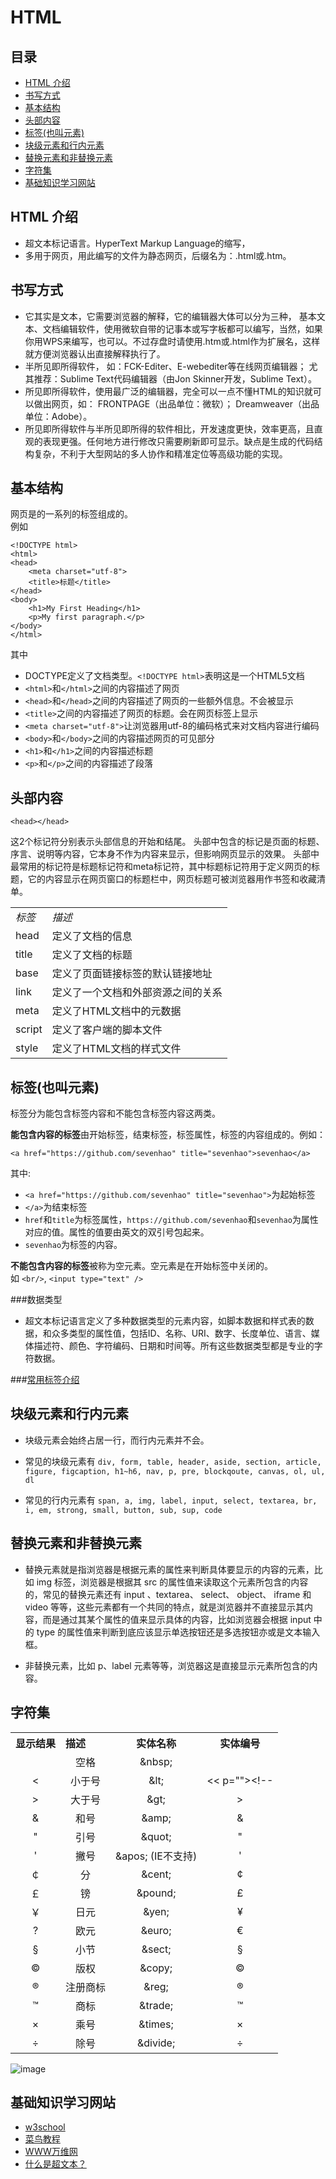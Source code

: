# HTML

## 目录
* [HTML 介绍](#what)
* [书写方式](#write)
* [基本结构](#struct)
* [头部内容](#head)
* [标签(也叫元素)](#tag)
* [块级元素和行内元素](#block-and-inline)
* [替换元素和非替换元素](#replaced-elements-and-not)
* [字符集](#word)
* [基础知识学习网站](#reading)

## <a name="what">HTML 介绍</a>
* 超文本标记语言。HyperText Markup Language的缩写，
* 多用于网页，用此编写的文件为静态网页，后缀名为：.html或.htm。

## <a name="write">书写方式</a>
* 它其实是文本，它需要浏览器的解释，它的编辑器大体可以分为三种，
  基本文本、文档编辑软件，使用微软自带的记事本或写字板都可以编写，当然，如果你用WPS来编写，也可以。不过存盘时请使用.htm或.html作为扩展名，这样就方便浏览器认出直接解释执行了。
* 半所见即所得软件，
  如：FCK-Editer、E-webediter等在线网页编辑器；
  尤其推荐：Sublime Text代码编辑器（由Jon Skinner开发，Sublime Text）。
* 所见即所得软件，使用最广泛的编辑器，完全可以一点不懂HTML的知识就可以做出网页，如：
  FRONTPAGE（出品单位：微软）；
  Dreamweaver（出品单位：Adobe）。
* 所见即所得软件与半所见即所得的软件相比，开发速度更快，效率更高，且直观的表现更强。任何地方进行修改只需要刷新即可显示。缺点是生成的代码结构复杂，不利于大型网站的多人协作和精准定位等高级功能的实现。


## <a name="struct">基本结构</a>
网页是的一系列的标签组成的。    
例如
```
<!DOCTYPE html>
<html>
<head>
    <meta charset="utf-8">
    <title>标题</title>
</head>
<body>
	<h1>My First Heading</h1>
	<p>My first paragraph.</p>
</body>
</html>
```
其中
* DOCTYPE定义了文档类型。`<!DOCTYPE html>`表明这是一个HTML5文档
* `<html>`和`</html>`之间的内容描述了网页
* `<head>`和`</head>`之间的内容描述了网页的一些额外信息。不会被显示
* `<title>`之间的内容描述了网页的标题。会在网页标签上显示
* `<meta charset="utf-8">`让浏览器用utf-8的编码格式来对文档内容进行编码
* `<body>`和`</body>`之间的内容描述网页的可见部分
* `<h1>`和`</h1>`之间的内容描述标题
* `<p>`和`</p>`之间的内容描述了段落

## <a name="struct">头部内容</a> 
```
<head></head>
```
这2个标记符分别表示头部信息的开始和结尾。
头部中包含的标记是页面的标题、序言、说明等内容，它本身不作为内容来显示，但影响网页显示的效果。
头部中最常用的标记符是标题标记符和meta标记符，其中标题标记符用于定义网页的标题，它的内容显示在网页窗口的标题栏中，网页标题可被浏览器用作书签和收藏清单。

<table>
<tbody>
<tr><td><em>标签</em></td><td><em>描述</em></td></tr>
<tr><td>head</td><td>定义了文档的信息</td></tr>
<tr><td>title</td><td>定义了文档的标题</td></tr>
<tr><td>base</td><td>定义了页面链接标签的默认链接地址</td></tr>
<tr><td>link</td><td>定义了一个文档和外部资源之间的关系</td></tr>
<tr><td>meta</td><td>定义了HTML文档中的元数据</td></tr>
<tr><td>script</td><td>定义了客户端的脚本文件</td></tr>
<tr><td>style</td><td>定义了HTML文档的样式文件</td></tr>
</tbody>
</table>

## <a name="tag">标签(也叫元素)</a>
标签分为能包含标签内容和不能包含标签内容这两类。    

**能包含内容的标签**由开始标签，结束标签，标签属性，标签的内容组成的。例如：
```
<a href="https://github.com/sevenhao" title="sevenhao">sevenhao</a>
```
其中:    
* `<a href="https://github.com/sevenhao" title="sevenhao">`为起始标签
* `</a>`为结束标签
* `href`和`title`为标签属性，`https://github.com/sevenhao`和`sevenhao`为属性对应的值。属性的值要由英文的双引号包起来。
* `sevenhao`为标签的内容。

**不能包含内容的标签**被称为空元素。空元素是在开始标签中关闭的。    
如 `<br/>`, `<input type="text" />`

###数据类型
* 超文本标记语言定义了多种数据类型的元素内容，如脚本数据和样式表的数据，和众多类型的属性值，包括ID、名称、URI、数字、长度单位、语言、媒体描述符、颜色、字符编码、日期和时间等。所有这些数据类型都是专业的字符数据。

###[常用标签介绍](https://github.com/sevenhao/front-end-note/blob/master/base/HTML/tags.md)


## <a name="block-and-inline">块级元素和行内元素</a>
* 块级元素会始终占居一行，而行内元素并不会。  

* 常见的块级元素有 `div, form, table, header, aside, section, article, figure, figcaption, h1~h6, nav, p, pre, blockqoute, canvas, ol, ul, dl`    

* 常见的行内元素有 `span, a, img, label, input, select, textarea, br, i, em, strong, small, button, sub, sup, code`


## <a name="replaced-elements-and-not">替换元素和非替换元素</a>
* 替换元素就是指浏览器是根据元素的属性来判断具体要显示的内容的元素，比如 img 标签，浏览器是根据其 src 的属性值来读取这个元素所包含的内容的，常见的替换元素还有 input 、textarea、 select、 object、 iframe 和 video 等等，这些元素都有一个共同的特点，就是浏览器并不直接显示其内容，而是通过其某个属性的值来显示具体的内容，比如浏览器会根据 input 中的 type 的属性值来判断到底应该显示单选按钮还是多选按钮亦或是文本输入框。

* 非替换元素，比如 p、label 元素等等，浏览器这是直接显示元素所包含的内容。

## <a name="word">字符集</a>
<table log-set-param="table_view" width="99%" class="table-view log-set-param"><tbody><tr><th height="0" align="left"><div class="para">显示结果</div>
</th><th height="0" align="left" valign="top"><div class="para">描述</div>
</th><th><div class="para">实体名称</div>
</th><th><div class="para">实体编号</div>
</th></tr><tr><td align="center" valign="center">　</td><td align="center" valign="center"><div class="para">空格</div>
</td><td align="center" valign="center"><div class="para">&amp;nbsp;</div>
</td><td align="center" valign="center">　</td></tr><tr><td align="center" valign="center"><div class="para">&lt;</div>
</td><td align="center" valign="center"><div class="para">小于号</div>
</td><td align="center" valign="center"><div class="para">&amp;lt;</div>
</td><td align="center" valign="center"><div class="para">&lt;&lt; p=""&gt;&lt;!--</div>
</td></tr><tr><td align="center" valign="center"><div class="para">&gt;</div>
</td><td align="center" valign="center"><div class="para">大于号</div>
</td><td align="center" valign="center"><div class="para">&amp;gt;</div>
</td><td align="center" valign="center"><div class="para">&gt;</div>
</td></tr><tr><td align="center" valign="center"><div class="para">&amp;</div>
</td><td align="center" valign="center"><div class="para">和号</div>
</td><td align="center" valign="center"><div class="para">&amp;amp;</div>
</td><td align="center" valign="center"><div class="para">&amp;</div>
</td></tr><tr><td align="center" valign="center"><div class="para">"</div>
</td><td align="center" valign="center"><div class="para">引号</div>
</td><td align="center" valign="center"><div class="para">&amp;quot;</div>
</td><td align="center" valign="center"><div class="para">"</div>
</td></tr><tr><td align="center" valign="center"><div class="para">'</div>
</td><td align="center" valign="center"><div class="para">撇号</div>
</td><td align="center" valign="center"><div class="para">&amp;apos; (IE不支持)</div>
</td><td align="center" valign="center"><div class="para">'</div>
</td></tr><tr><td align="center" valign="center"><div class="para">￠</div>
</td><td align="center" valign="center"><div class="para">分</div>
</td><td align="center" valign="center"><div class="para">&amp;cent;</div>
</td><td align="center" valign="center"><div class="para">¢</div>
</td></tr><tr><td align="center" valign="center"><div class="para">￡</div>
</td><td align="center" valign="center"><div class="para">镑</div>
</td><td align="center" valign="center"><div class="para">&amp;pound;</div>
</td><td align="center" valign="center"><div class="para">£</div>
</td></tr><tr><td align="center" valign="center"><div class="para">￥</div>
</td><td align="center" valign="center"><div class="para">日元</div>
</td><td align="center" valign="center"><div class="para">&amp;yen;</div>
</td><td align="center" valign="center"><div class="para">¥</div>
</td></tr><tr><td align="center" valign="center"><div class="para">?</div>
</td><td align="center" valign="center"><div class="para">欧元</div>
</td><td align="center" valign="center"><div class="para">&amp;euro;</div>
</td><td align="center" valign="center"><div class="para">€</div>
</td></tr><tr><td align="center" valign="center"><div class="para">§</div>
</td><td align="center" valign="center"><div class="para">小节</div>
</td><td align="center" valign="center"><div class="para">&amp;sect;</div>
</td><td align="center" valign="center"><div class="para">§</div>
</td></tr><tr><td align="center" valign="center"><div class="para">©</div>
</td><td align="center" valign="center"><div class="para">版权</div>
</td><td align="center" valign="center">&amp;copy;</td><td align="center" valign="center"><div class="para">©</div>
</td></tr><tr><td align="center" valign="center"><div class="para">®</div>
</td><td align="center" valign="center"><div class="para">注册商标</div>
</td><td align="center" valign="center"><div class="para">&amp;reg;</div>
</td><td align="center" valign="center"><div class="para">®</div>
</td></tr><tr><td align="center" valign="center">™</td><td align="center" valign="center"><div class="para">商标</div>
</td><td align="center" valign="center"><div class="para">&amp;trade;</div>
</td><td align="center" valign="center"><div class="para">™</div>
</td></tr><tr><td align="center" valign="center"><div class="para">×</div>
</td><td align="center" valign="center"><div class="para">乘号</div>
</td><td align="center" valign="center"><div class="para">&amp;times;</div>
</td><td align="center" valign="center"><div class="para">×</div>
</td></tr><tr><td align="center" valign="center"><div class="para">÷</div>
</td><td align="center" valign="center"><div class="para">除号</div>
</td><td align="center" valign="center"><div class="para">&amp;divide;</div>
</td><td align="center" valign="center"><div class="para">÷</div>
</td></tr></tbody></table>

![image](https://github.com/sevenhao/front-end-note/blob/master/base/HTML/word.jpg)


## <a name="reading">基础知识学习网站</a>
* [w3school](http://www.w3school.com.cn/h.asp)
* [菜鸟教程](http://www.runoob.com/html/html-tutorial.html)
* [WWW万维网](http://baike.baidu.com/subview/1453/11336725.htm?fromtitle=%E7%8E%AF%E7%90%83%E4%BF%A1%E6%81%AF%E7%BD%91&fromid=9377238&type=syn)
* [什么是超文本？](http://www.w3school.com.cn/tags/tag_term_hypertext.asp)
